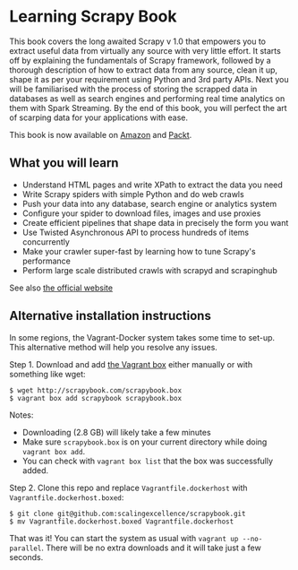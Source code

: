 Learning Scrapy Book
==========

This book covers the long awaited Scrapy v 1.0 that empowers you to extract useful data from virtually any source with very little effort. It starts off by explaining the fundamentals of Scrapy framework, followed by a thorough description of how to extract data from any source, clean it up, shape it as per your requirement using Python and 3rd party APIs. Next you will be familiarised with the process of storing the scrapped data in databases as well as search engines and performing real time analytics on them with Spark Streaming. By the end of this book, you will perfect the art of scarping data for your applications with ease.

This book is now available on [Amazon](http://amzn.to/1PeQ5O0) and [Packt](https://www.packtpub.com/big-data-and-business-intelligence/learning-scrapy).

## What you will learn

- Understand HTML pages and write XPath to extract the data you need
- Write Scrapy spiders with simple Python and do web crawls
- Push your data into any database, search engine or analytics system
- Configure your spider to download files, images and use proxies
- Create efficient pipelines that shape data in precisely the form you want
- Use Twisted Asynchronous API to process hundreds of items concurrently
- Make your crawler super-fast by learning how to tune Scrapy's performance
- Perform large scale distributed crawls with scrapyd and scrapinghub

See also [the official website](http://scrapybook.com)

## Alternative installation instructions

In some regions, the Vagrant-Docker system takes some time to set-up. This alternative method will help you resolve any issues.

Step 1. Download and add [the Vagrant box](http://scrapybook.com/scrapybook.box) either manually or with something like wget:

```
$ wget http://scrapybook.com/scrapybook.box
$ vagrant box add scrapybook scrapybook.box
```

Notes:
* Downloading (2.8 GB) will likely take a few minutes
* Make sure `scrapybook.box` is on your current directory while doing `vagrant box add`.
* You can check with `vagrant box list` that the box was successfully added.

Step 2. Clone this repo and replace `Vagrantfile.dockerhost` with `Vagrantfile.dockerhost.boxed`:

```
$ git clone git@github.com:scalingexcellence/scrapybook.git
$ mv Vagrantfile.dockerhost.boxed Vagrantfile.dockerhost
```

That was it! You can start the system as usual with `vagrant up --no-parallel`. There will be no extra downloads and it will take just a few seconds.
